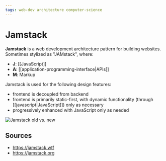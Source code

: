 ```yaml
---
tags: web-dev architecture computer-science
---
```


# Jamstack

**Jamstack** is a web development architecture pattern for building websites. Sometimes stylized as "JAMstack", where:

- **J**: [[JavaScript]]
- **A**: [[application-programming-interface|APIs]]
- **M**: Markup

Jamstack is used for the following design features:

- frontend is decoupled from backend
- frontend is primarily static-first, with dynamic functionality (through [[javascript|JavaScript]]) only as necessary
- progressively enhanced with JavaScript only as needed

![Jamstack old vs. new](../public/attachments/jamstack-old-vs-new.png)

## Sources

- <https://jamstack.wtf>
- <https://jamstack.org>
